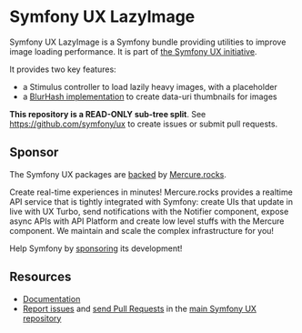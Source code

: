 # Symfony UX LazyImage

Symfony UX LazyImage is a Symfony bundle providing utilities to improve
image loading performance. It is part of [the Symfony UX initiative](https://ux.symfony.com/).

It provides two key features:

-   a Stimulus controller to load lazily heavy images, with a placeholder
-   a [BlurHash implementation](https://blurha.sh/) to create data-uri thumbnails for images

**This repository is a READ-ONLY sub-tree split**. See
https://github.com/symfony/ux to create issues or submit pull requests.

## Sponsor

The Symfony UX packages are [backed][1] by [Mercure.rocks][2].

Create real-time experiences in minutes! Mercure.rocks provides a realtime API service
that is tightly integrated with Symfony: create UIs that update in live with UX Turbo,
send notifications with the Notifier component, expose async APIs with API Platform and
create low level stuffs with the Mercure component. We maintain and scale the complex
infrastructure for you!

Help Symfony by [sponsoring][3] its development!

## Resources

-   [Documentation](https://symfony.com/bundles/ux-lazy-image/current/index.html)
-   [Report issues](https://github.com/symfony/ux/issues) and
    [send Pull Requests](https://github.com/symfony/ux/pulls)
    in the [main Symfony UX repository](https://github.com/symfony/ux)

[1]: https://symfony.com/backers
[2]: https://mercure.rocks
[3]: https://symfony.com/sponsor
